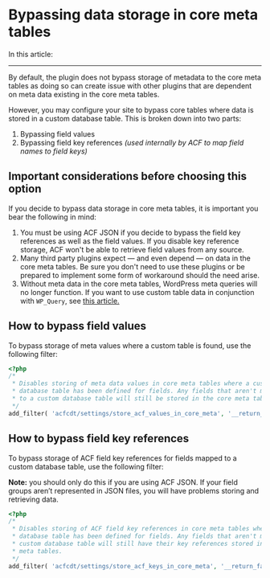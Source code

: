 # Bypassing data storage in core meta tables

In this article:

---

By default, the plugin does not bypass storage of metadata to the core meta tables as doing so can create issue with other plugins that are dependent on meta data existing in the core meta tables. 

However, you may configure your site to bypass core tables where data is stored in a custom database table. This is broken down into two parts:

1. Bypassing field values
2. Bypassing field key references *(used internally by ACF to map field names to field keys)*

## Important considerations before choosing this option

If you decide to bypass data storage in core meta tables, it is important you bear the following in mind: 

1. You must be using ACF JSON if you decide to bypass the field key references as well as the field values. If you disable key reference storage, ACF won't be able to retrieve field values from any source. 
2. Many third party plugins expect — and even depend — on data in the core meta tables. Be sure you don't need to use these plugins or be prepared to implement some form of workaround should the need arise. 
3. Without meta data in the core meta tables, WordPress meta queries will no longer function. If you want to use custom table data in conjunction with `WP_Query`, see [this article.](https://hookturn.io/2019/09/how-to-use-acf-custom-database-tables-data-with-wp_query-objects/)

## How to bypass field values

To bypass storage of meta values where a custom table is found, use the following filter:

```php
<?php
/*
 * Disables storing of meta data values in core meta tables where a custom 
 * database table has been defined for fields. Any fields that aren't mapped
 * to a custom database table will still be stored in the core meta tables. 
 */
add_filter( 'acfcdt/settings/store_acf_values_in_core_meta', '__return_false' );
```

## How to bypass field key references

To bypass storage of ACF field key references for fields mapped to a custom database table, use the following filter:

**Note:** you should only do this if you are using ACF JSON. If your field groups aren’t represented in JSON files, you will have problems storing and retrieving data.

```php
<?php
/*
 * Disables storing of ACF field key references in core meta tables where a custom 
 * database table has been defined for fields. Any fields that aren't mapped to a 
 * custom database table will still have their key references stored in the core 
 * meta tables. 
 */
add_filter( 'acfcdt/settings/store_acf_keys_in_core_meta', '__return_false' );
```